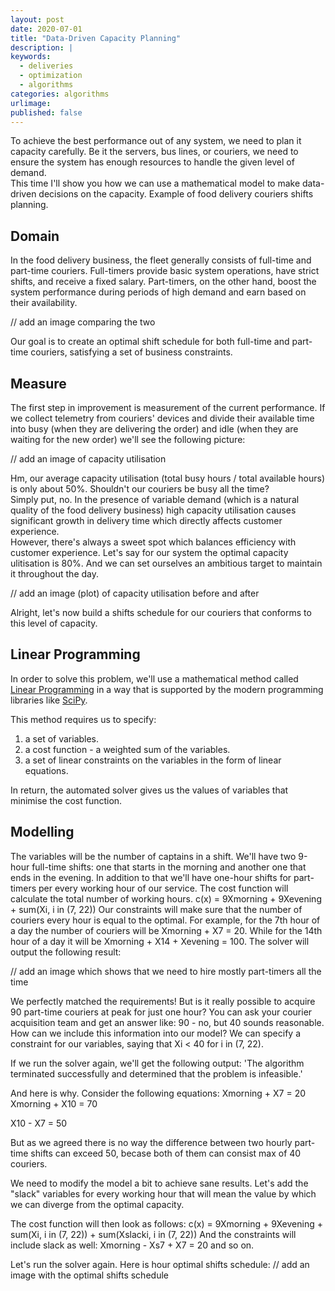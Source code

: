 ```yaml
---
layout: post
date: 2020-07-01
title: "Data-Driven Capacity Planning"
description: |
keywords:
  - deliveries
  - optimization
  - algorithms
categories: algorithms
urlimage: 
published: false
---
```


To achieve the best performance out of any system, we need to plan it capacity carefully. Be it the servers, bus lines, or couriers, we need to ensure the system has enough resources to handle the given level of demand.  
This time I'll show you how we can use a mathematical model to make data-driven decisions on the capacity.
Example of food delivery couriers shifts planning.

<!--more-->

## Domain

In the food delivery business, the fleet generally consists of full-time and part-time couriers.
Full-timers provide basic system operations, have strict shifts, and receive a fixed salary. Part-timers, on the other hand, boost the system performance during periods of high demand and earn based on their availability.  

// add an image comparing the two

Our goal is to create an optimal shift schedule for both full-time and part-time couriers, satisfying a set of business constraints.  

## Measure

The first step in improvement is measurement of the current performance.
If we collect telemetry from couriers' devices and divide their available time into busy (when they are delivering the order) and idle (when they are waiting for the new order) we'll see the following picture:

// add an image of capacity utilisation

Hm, our average capacity utilisation (total busy hours / total available hours) is only about 50%. Shouldn't our couriers be busy all the time?  
Simply put, no. In the presence of variable demand (which is a natural quality of the food delivery business) high capacity utilisation causes significant growth in delivery time which directly affects customer experience.  
However, there's always a sweet spot which balances efficiency with customer experience. Let's say for our system the optimal capacity ulitisation is 80%. And we can set ourselves an ambitious target to maintain it throughout the day.

// add an image (plot) of capacity utilisation before and after

Alright, let's now build a shifts schedule for our couriers that conforms to this level of capacity.

## Linear Programming

In order to solve this problem, we'll use a mathematical method called [Linear Programming](https://en.wikipedia.org/wiki/Linear_programming) in a way that is supported by the modern programming libraries like [SciPy](https://docs.scipy.org/doc/scipy-0.18.1/reference/generated/scipy.optimize.linprog.html).  

This method requires us to specify:
1. a set of variables.
2. a cost function - a weighted sum of the variables.
3. a set of linear constraints on the variables in the form of linear equations.  

In return, the automated solver gives us the values of variables that minimise the cost function.  

## Modelling

The variables will be the number of captains in a shift.
We'll have two 9-hour full-time shifts: one that starts in the morning and another one that ends in the evening.
In addition to that we'll have one-hour shifts for part-timers per every working hour of our service.
The cost function will calculate the total number of working hours.
c(x) = 9Xmorning + 9Xevening + sum(Xi, i in (7, 22))
Our constraints will make sure that the number of couriers every hour is equal to the optimal.
For example, for the 7th hour of a day the number of couriers will be Xmorning + X7 = 20.
While for the 14th hour of a day it will be Xmorning + X14 + Xevening = 100.
The solver will output the following result:

// add an image which shows that we need to hire mostly part-timers all the time

We perfectly matched the requirements! But is it really possible to acquire 90 part-time couriers at peak for just one hour? You can ask your courier acquisition team and get an answer like: 90 - no, but 40 sounds reasonable.  
How can we include this information into our model?
We can specify a constraint for our variables, saying that Xi < 40 for i in (7, 22).

If we run the solver again, we'll get the following output:
'The algorithm terminated successfully and determined that the problem is infeasible.'

And here is why. Consider the following equations:
Xmorning + X7 = 20
Xmorning + X10 = 70

X10 - X7 = 50

But as we agreed there is no way the difference between two hourly part-time shifts can exceed 50, becase both of them can consist max of 40 couriers.

We need to modify the model a bit to achieve sane results.
Let's add the "slack" variables for every working hour that will mean the value by which we can diverge from the optimal capacity.

The cost function will then look as follows:
c(x) = 9Xmorning + 9Xevening + sum(Xi, i in (7, 22)) + sum(Xslacki, i in (7, 22))
And the constraints will include slack as well:
Xmorning - Xs7 + X7 = 20
and so on.

Let's run the solver again.
Here is hour optimal shifts schedule:
// add an image with the optimal shifts schedule
